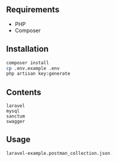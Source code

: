 ## Requirements
- PHP
- Composer
## Installation
```bash
composer install
cp .env.example .env
php artisan key:generate
```
## Contents
```text
laravel
mysql
sanctum
swagger
```
## Usage
```text
laravel-example.postman_collection.json
```

